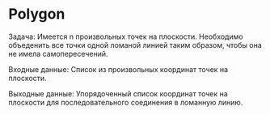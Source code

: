 # Polygon

Задача:
Имеется n произвольных точек на плоскости. Необходимо объеденить все точки одной ломаной линией таким образом,
чтобы она не имела самопересечений.

Входные данные:
Список из произвольных координат точек на плоскости.

Выходные данные:
Упорядоченный список координат точек на плоскости для последовательного соединения в ломанную линию.
